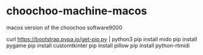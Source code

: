 # choochoo-machine-macos
macos version of the choochoo software9000


curl https://bootstrap.pypa.io/get-pip.py | python3
pip install mido
pip install pygame
pip install customtkinter
pip install pillow
pip install python-rtmidi
